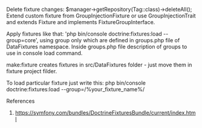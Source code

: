 Delete fixture changes: $manager->getRepository(Tag::class)->deleteAll();
Extend custom fixture from GroupInjectionFixture or use GroupInjectionTrait and extends Fixture and implements FixtureGroupInterface.

Apply fixtures like that: 'php bin/console doctrine:fixtures:load --group=core', using group only which are defined in groups.php file of DataFixtures namespace.
Inside groups.php file description of groups to use in console load command.

make:fixture creates fixtures in src/DataFixtures folder - just move them in fixture project filder.

To load particular fixture just write this: php bin/console doctrine:fixtures:load --group=/%your_fixture_name%/

References
1. https://symfony.com/bundles/DoctrineFixturesBundle/current/index.html